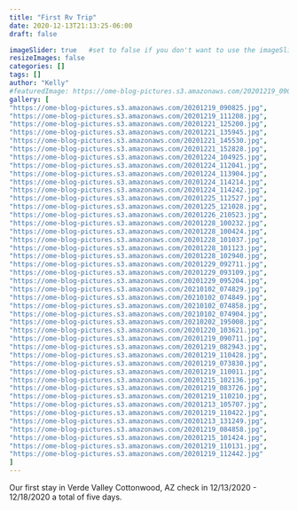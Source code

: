 ```yaml
---
title: "First Rv Trip"
date: 2020-12-13T21:13:25-06:00
draft: false

imageSlider: true   #set to false if you don't want to use the imageSlider but a featuredImage
resizeImages: false
categories: []
tags: []
author: "Kelly"
#featuredImage: https://ome-blog-pictures.s3.amazonaws.com/20201219_090825.jpg
gallery: [
"https://ome-blog-pictures.s3.amazonaws.com/20201219_090825.jpg",
"https://ome-blog-pictures.s3.amazonaws.com/20201219_111208.jpg",
"https://ome-blog-pictures.s3.amazonaws.com/20201221_125200.jpg",
"https://ome-blog-pictures.s3.amazonaws.com/20201221_135945.jpg",
"https://ome-blog-pictures.s3.amazonaws.com/20201221_145530.jpg",
"https://ome-blog-pictures.s3.amazonaws.com/20201221_152828.jpg",
"https://ome-blog-pictures.s3.amazonaws.com/20201224_104925.jpg",
"https://ome-blog-pictures.s3.amazonaws.com/20201224_112041.jpg",
"https://ome-blog-pictures.s3.amazonaws.com/20201224_113904.jpg",
"https://ome-blog-pictures.s3.amazonaws.com/20201224_114214.jpg",
"https://ome-blog-pictures.s3.amazonaws.com/20201224_114242.jpg",
"https://ome-blog-pictures.s3.amazonaws.com/20201225_112527.jpg",
"https://ome-blog-pictures.s3.amazonaws.com/20201225_121028.jpg",
"https://ome-blog-pictures.s3.amazonaws.com/20201226_210523.jpg",
"https://ome-blog-pictures.s3.amazonaws.com/20201228_100232.jpg",
"https://ome-blog-pictures.s3.amazonaws.com/20201228_100424.jpg",
"https://ome-blog-pictures.s3.amazonaws.com/20201228_101037.jpg",
"https://ome-blog-pictures.s3.amazonaws.com/20201228_101123.jpg",
"https://ome-blog-pictures.s3.amazonaws.com/20201228_102940.jpg",
"https://ome-blog-pictures.s3.amazonaws.com/20201229_092711.jpg",
"https://ome-blog-pictures.s3.amazonaws.com/20201229_093109.jpg",
"https://ome-blog-pictures.s3.amazonaws.com/20201229_095204.jpg",
"https://ome-blog-pictures.s3.amazonaws.com/20210102_074829.jpg",
"https://ome-blog-pictures.s3.amazonaws.com/20210102_074849.jpg",
"https://ome-blog-pictures.s3.amazonaws.com/20210102_074858.jpg",
"https://ome-blog-pictures.s3.amazonaws.com/20210102_074904.jpg",
"https://ome-blog-pictures.s3.amazonaws.com/20210202_195008.jpg",
"https://ome-blog-pictures.s3.amazonaws.com/20201220_103621.jpg",
"https://ome-blog-pictures.s3.amazonaws.com/20201219_090711.jpg",
"https://ome-blog-pictures.s3.amazonaws.com/20201219_082943.jpg",
"https://ome-blog-pictures.s3.amazonaws.com/20201219_110428.jpg",
"https://ome-blog-pictures.s3.amazonaws.com/20201219_073830.jpg",
"https://ome-blog-pictures.s3.amazonaws.com/20201219_110011.jpg",
"https://ome-blog-pictures.s3.amazonaws.com/20201215_102136.jpg",
"https://ome-blog-pictures.s3.amazonaws.com/20201219_083726.jpg",
"https://ome-blog-pictures.s3.amazonaws.com/20201219_110210.jpg",
"https://ome-blog-pictures.s3.amazonaws.com/20201213_105707.jpg",
"https://ome-blog-pictures.s3.amazonaws.com/20201219_110422.jpg",
"https://ome-blog-pictures.s3.amazonaws.com/20201213_131249.jpg",
"https://ome-blog-pictures.s3.amazonaws.com/20201219_084858.jpg",
"https://ome-blog-pictures.s3.amazonaws.com/20201215_101424.jpg",
"https://ome-blog-pictures.s3.amazonaws.com/20201219_110131.jpg",
"https://ome-blog-pictures.s3.amazonaws.com/20201219_112442.jpg"
]
---
```




Our first stay in Verde Valley Cottonwood, AZ check in 12/13/2020 - 12/18/2020 a total of five days.

